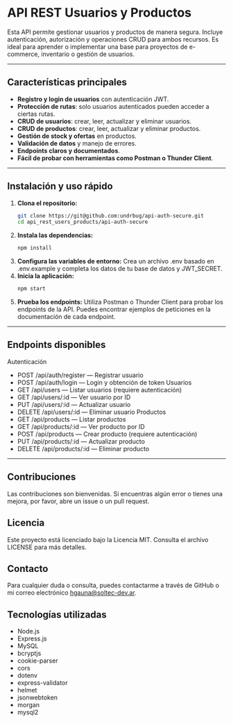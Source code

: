 # API REST Usuarios y Productos

Esta API permite gestionar usuarios y productos de manera segura. Incluye autenticación, autorización y operaciones CRUD para ambos recursos. Es ideal para aprender o implementar una base para proyectos de e-commerce, inventario o gestión de usuarios.

---

## Características principales

- **Registro y login de usuarios** con autenticación JWT.
- **Protección de rutas**: solo usuarios autenticados pueden acceder a ciertas rutas.
- **CRUD de usuarios**: crear, leer, actualizar y eliminar usuarios.
- **CRUD de productos**: crear, leer, actualizar y eliminar productos.
- **Gestión de stock y ofertas** en productos.
- **Validación de datos** y manejo de errores.
- **Endpoints claros y documentados**.
- **Fácil de probar con herramientas como Postman o Thunder Client**.

---

## Instalación y uso rápido

1. **Clona el repositorio:**
   ```bash
   git clone https://git@github.com:undrbug/api-auth-secure.git
   cd api_rest_users_products/api-auth-secure
   ```
2. **Instala las dependencias:**
   ```bash
   npm install
   ```
3. **Configura las variables de entorno:**
   Crea un archivo .env basado en .env.example y completa los datos de tu base de datos y JWT_SECRET.
4. **Inicia la aplicación:**
   ```bash
   npm start
   ```
5. **Prueba los endpoints:**
   Utiliza Postman o Thunder Client para probar los endpoints de la API. Puedes encontrar ejemplos de peticiones en la documentación de cada endpoint.

---
## Endpoints disponibles
   Autenticación
* POST /api/auth/register — Registrar usuario
* POST /api/auth/login — Login y obtención de token
    Usuarios
* GET /api/users — Listar usuarios (requiere autenticación)
* GET /api/users/:id — Ver usuario por ID
* PUT /api/users/:id — Actualizar usuario
* DELETE /api/users/:id — Eliminar usuario
    Productos
* GET /api/products — Listar productos
* GET /api/products/:id — Ver producto por ID
* POST /api/products — Crear producto (requiere autenticación)
* PUT /api/products/:id — Actualizar producto
* DELETE /api/products/:id — Eliminar producto
---
## Contribuciones
Las contribuciones son bienvenidas. Si encuentras algún error o tienes una mejora, por favor, abre un issue o un pull request.
## Licencia
Este proyecto está licenciado bajo la Licencia MIT. Consulta el archivo LICENSE para más detalles.  
## Contacto
Para cualquier duda o consulta, puedes contactarme a través de GitHub o mi correo electrónico hgauna@soltec-dev.ar.
## Tecnologías utilizadas
- Node.js
- Express.js
- MySQL
- bcryptjs
- cookie-parser
- cors
- dotenv
- express-validator
- helmet
- jsonwebtoken
- morgan
- mysql2